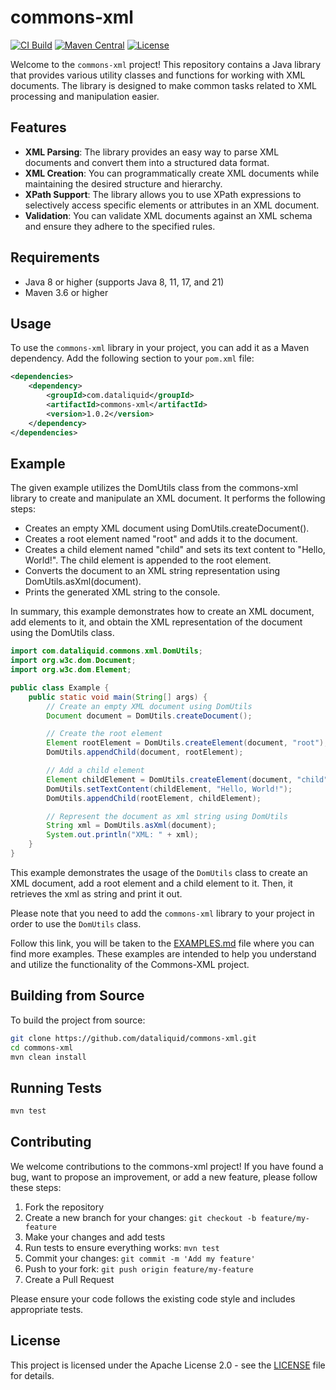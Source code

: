 # commons-xml

[![CI Build](https://github.com/dataliquid/commons-xml/actions/workflows/ci.yml/badge.svg)](https://github.com/dataliquid/commons-xml/actions/workflows/ci.yml)
[![Maven Central](https://maven-badges.herokuapp.com/maven-central/com.dataliquid/commons-xml/badge.svg)](https://maven-badges.herokuapp.com/maven-central/com.dataliquid/commons-xml)
[![License](https://img.shields.io/badge/License-Apache%202.0-blue.svg)](https://opensource.org/licenses/Apache-2.0)

Welcome to the `commons-xml` project! This repository contains a Java library that provides various utility classes and functions for working with XML documents. The library is designed to make common tasks related to XML processing and manipulation easier.

## Features

- **XML Parsing**: The library provides an easy way to parse XML documents and convert them into a structured data format.
- **XML Creation**: You can programmatically create XML documents while maintaining the desired structure and hierarchy.
- **XPath Support**: The library allows you to use XPath expressions to selectively access specific elements or attributes in an XML document.
- **Validation**: You can validate XML documents against an XML schema and ensure they adhere to the specified rules.

## Requirements

- Java 8 or higher (supports Java 8, 11, 17, and 21)
- Maven 3.6 or higher

## Usage

To use the `commons-xml` library in your project, you can add it as a Maven dependency. Add the following section to your `pom.xml` file:

```xml
<dependencies>
    <dependency>
        <groupId>com.dataliquid</groupId>
        <artifactId>commons-xml</artifactId>
        <version>1.0.2</version>
    </dependency>
</dependencies>
```

## Example

The given example utilizes the DomUtils class from the commons-xml library to create and manipulate an XML document. It performs the following steps:

- Creates an empty XML document using DomUtils.createDocument().
- Creates a root element named "root" and adds it to the document.
- Creates a child element named "child" and sets its text content to "Hello, World!". The child element is appended to the root element.
- Converts the document to an XML string representation using DomUtils.asXml(document).
- Prints the generated XML string to the console.

In summary, this example demonstrates how to create an XML document, add elements to it, and obtain the XML representation of the document using the DomUtils class.

```java
import com.dataliquid.commons.xml.DomUtils;
import org.w3c.dom.Document;
import org.w3c.dom.Element;

public class Example {
    public static void main(String[] args) {
        // Create an empty XML document using DomUtils
        Document document = DomUtils.createDocument();

        // Create the root element
        Element rootElement = DomUtils.createElement(document, "root");
        DomUtils.appendChild(document, rootElement);

        // Add a child element
        Element childElement = DomUtils.createElement(document, "child");
        DomUtils.setTextContent(childElement, "Hello, World!");
        DomUtils.appendChild(rootElement, childElement);

        // Represent the document as xml string using DomUtils
        String xml = DomUtils.asXml(document);
        System.out.println("XML: " + xml);
    }
}
```

This example demonstrates the usage of the `DomUtils` class to create an XML document, add a root element and a child element to it. Then, it retrieves the xml as string and print it out.

Please note that you need to add the `commons-xml` library to your project in order to use the `DomUtils` class.

Follow this link, you will be taken to the [EXAMPLES.md](EXAMPLES.md) file where you can find more examples. These examples are intended to help you understand and utilize the functionality of the Commons-XML project.

## Building from Source

To build the project from source:

```bash
git clone https://github.com/dataliquid/commons-xml.git
cd commons-xml
mvn clean install
```

## Running Tests

```bash
mvn test
```

## Contributing

We welcome contributions to the commons-xml project! If you have found a bug, want to propose an improvement, or add a new feature, please follow these steps:

1. Fork the repository
2. Create a new branch for your changes: `git checkout -b feature/my-feature`
3. Make your changes and add tests
4. Run tests to ensure everything works: `mvn test`
5. Commit your changes: `git commit -m 'Add my feature'`
6. Push to your fork: `git push origin feature/my-feature`
7. Create a Pull Request

Please ensure your code follows the existing code style and includes appropriate tests.

## License

This project is licensed under the Apache License 2.0 - see the [LICENSE](LICENSE) file for details.